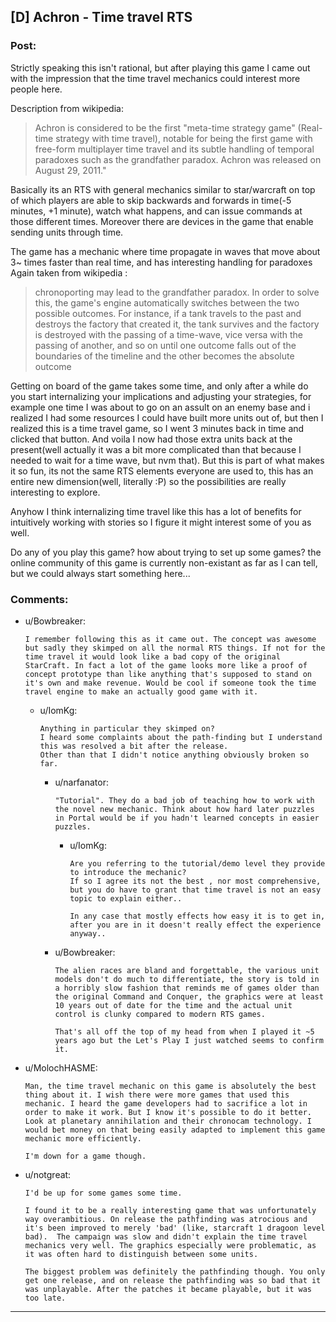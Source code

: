 ## [D] Achron - Time travel RTS

### Post:

Strictly speaking this isn't rational, but after playing this game I came out with the impression that the time travel mechanics could interest more people here.

Description from wikipedia: 
>Achron is considered to be the first "meta-time strategy game" (Real-time strategy with time travel), notable for being the first game with free-form multiplayer time travel and its subtle handling of temporal paradoxes such as the grandfather paradox. Achron was released on August 29, 2011."

Basically its an RTS with general mechanics similar to star/warcraft on top of which players are able to skip backwards and forwards in time(-5 minutes, +1 minute), watch what happens, and can issue commands at those different times.
Moreover there are devices in the game that enable sending units through time.

The game has a mechanic where time propagate in waves that move about 3~ times faster than real time, and has interesting handling for paradoxes 
Again taken from wikipedia :
>chronoporting may lead to the grandfather paradox. In order to solve this, the game's engine automatically switches between the two possible outcomes. For instance, if a tank travels to the past and destroys the factory that created it, the tank survives and the factory is destroyed with the passing of a time-wave, vice versa with the passing of another, and so on until one outcome falls out of the boundaries of the timeline and the other becomes the absolute outcome

Getting on board of the game takes some time, and only after a while do you start internalizing your implications and adjusting your strategies, for example one time I was about to go on an assult on an enemy base and i realized I had some resources I could have built more units out of, but then I realized this is a time travel game, so I went 3 minutes back in time and clicked that button. And voila I now had those extra units back at the present(well actually it was a bit more complicated than that because I needed to wait for a time wave, but nvm that).
But this is part of what makes it so fun, its not the same RTS elements everyone are used to, this has an entire new dimension(well, literally :P) so the possibilities are really interesting to explore.

Anyhow I think internalizing time travel like this has a lot of benefits for intuitively working with stories so I figure it might interest some of you as well.

Do any of you play this game? how about trying to set up some games? the online community of this game is currently non-existant as far as I can tell, but we could always start something here...


### Comments:

- u/Bowbreaker:
  ```
  I remember following this as it came out. The concept was awesome but sadly they skimped on all the normal RTS things. If not for the time travel it would look like a bad copy of the original StarCraft. In fact a lot of the game looks more like a proof of concept prototype than like anything that's supposed to stand on it's own and make revenue. Would be cool if someone took the time travel engine to make an actually good game with it.
  ```

  - u/IomKg:
    ```
    Anything in particular they skimped on?
    I heard some complaints about the path-finding but I understand this was resolved a bit after the release.
    Other than that I didn't notice anything obviously broken so far.
    ```

    - u/narfanator:
      ```
      "Tutorial". They do a bad job of teaching how to work with the novel new mechanic. Think about how hard later puzzles in Portal would be if you hadn't learned concepts in easier puzzles.
      ```

      - u/IomKg:
        ```
        Are you referring to the tutorial/demo level they provide to introduce the mechanic?
        If so I agree its not the best , nor most comprehensive, but you do have to grant that time travel is not an easy topic to explain either..

        In any case that mostly effects how easy it is to get in, after you are in it doesn't really effect the experience anyway..
        ```

    - u/Bowbreaker:
      ```
      The alien races are bland and forgettable, the various unit models don't do much to differentiate, the story is told in a horribly slow fashion that reminds me of games older than the original Command and Conquer, the graphics were at least 10 years out of date for the time and the actual unit control is clunky compared to modern RTS games.

      That's all off the top of my head from when I played it ~5 years ago but the Let's Play I just watched seems to confirm it.
      ```

- u/MolochHASME:
  ```
  Man, the time travel mechanic on this game is absolutely the best thing about it. I wish there were more games that used this mechanic. I heard the game developers had to sacrifice a lot in order to make it work. But I know it's possible to do it better. Look at planetary annihilation and their chronocam technology. I would bet money on that being easily adapted to implement this game mechanic more efficiently. 

  I'm down for a game though.
  ```

- u/notgreat:
  ```
  I'd be up for some games some time.

  I found it to be a really interesting game that was unfortunately way overambitious. On release the pathfinding was atrocious and it's been improved to merely 'bad' (like, starcraft 1 dragoon level bad).  The campaign was slow and didn't explain the time travel mechanics very well. The graphics especially were problematic, as it was often hard to distinguish between some units.

  The biggest problem was definitely the pathfinding though. You only get one release, and on release the pathfinding was so bad that it was unplayable. After the patches it became playable, but it was too late.
  ```

---

